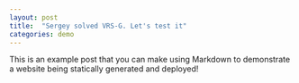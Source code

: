 ```yaml
---
layout: post
title:  "Sergey solved VRS-G. Let's test it"
categories: demo
---
```


This is an example post that you can make using Markdown to demonstrate a website being statically generated and deployed!
